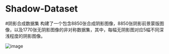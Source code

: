 # Shadow-Dataset
#阴影合成数据集
构建了一个包含8850张合成阴影图像，8850张阴影前景蒙版图像，以及1770张无阴影图像的非对称数据集，其中，每幅无阴影图对应5幅不同深浅程度的阴影图像。

![image](https://user-images.githubusercontent.com/130221439/230717597-a09e9ced-b16f-4a06-9ac6-30b8fc7c00bd.png)

